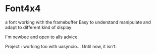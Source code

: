 # Font4x4
a font working with the framebuffer
Easy to understand manipulate and adapt to different kind of display


I'm newbee and open to alls advice.

Project : working too with uasyncio... Until now, it isn't.
